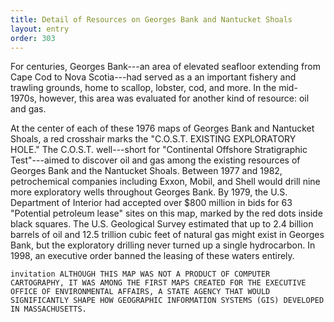 ```yaml
---
title: Detail of Resources on Georges Bank and Nantucket Shoals
layout: entry
order: 303
---
```


For centuries, Georges Bank---an area of elevated seafloor extending from Cape Cod to Nova Scotia---had served as a an important fishery and trawling grounds, home to scallop, lobster, cod, and more. In the mid- 1970s, however, this area was evaluated for another kind of resource: oil and gas.

At the center of each of these 1976 maps of Georges Bank and Nantucket Shoals, a red crosshair marks the "C.O.S.T. EXISTING EXPLORATORY HOLE." The C.O.S.T. well---short for "Continental Offshore Stratigraphic Test"---aimed to discover oil and gas among the existing resources of Georges Bank and the Nantucket Shoals. Between 1977 and 1982, petrochemical companies including Exxon, Mobil, and Shell would drill nine more exploratory wells throughout Georges Bank. By 1979, the U.S. Department of Interior had accepted over $800 million in bids for 63 "Potential petroleum lease" sites on this map, marked by the red dots inside black squares. The U.S. Geological Survey estimated that up to 2.4 billion barrels of oil and 12.5 trillion cubic feet of natural gas might exist in Georges Bank, but the exploratory drilling never turned up a single hydrocarbon. In 1998, an executive order banned the leasing of these waters entirely.

`
invitation
ALTHOUGH THIS MAP WAS NOT A PRODUCT OF COMPUTER CARTOGRAPHY, IT WAS AMONG THE FIRST MAPS CREATED FOR THE EXECUTIVE OFFICE OF ENVIRONMENTAL AFFAIRS, A STATE AGENCY THAT WOULD SIGNIFICANTLY SHAPE HOW GEOGRAPHIC INFORMATION SYSTEMS (GIS) DEVELOPED IN MASSACHUSETTS.
`